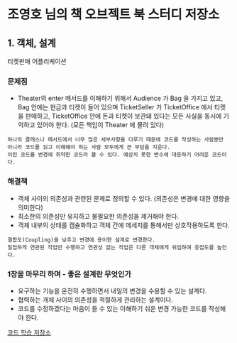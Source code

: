 # 조영호 님의 책 오브젝트 북 스터디 저장소

## 1. 객체, 설계

티켓판매 어플리케이션

### 문제점

- Theater의 enter 메서드를 이해하기 위해서 Audience 가 Bag 을 가지고 있고, Bag 안에는 현금과 티켓이 들어 있으며
TicketSeller 가 TicketOffice 에서 티켓을 판매하고, TicketOffice 안에 돈과 티켓이 보관돼 있다는 모든 사실을 동시에 기억하고 있어야 한다.
(모든 책임이 Theater 에 몰려 있다)
  
  
```
하나의 클래스나 메서드에서 너무 많은 세부사항을 다루기 때문에 코드를 작성하는 사람뿐만 아니라 코드를 읽고 이해해야 하는 사람 모두에게 큰 부담을 지운다.
이런 코드를 변경에 취약한 코드라 볼 수 있다. 예상치 못한 변수에 대응하기 어려운 코드이다.
``` 

### 해결책 

- 객체 사이의 의존성과 관련된 문제로 정의할 수 있다. (의존성은 변경에 대한 영향을 의미한다) 
- 최소한의 의존성만 유지하고 불필요한 의존성을 제거해야 한다.
- 객체 내부의 상태를 캡슐화하고 객체 간에 메세지를 통해서만 상호작용하도록 한다.
```
결합도(Coupling)을 낮추고 변경에 용이한 설계로 변경한다.
밀접하게 연관된 작업만 수행하고 연관성 없는 작업은 다른 객체에게 위임하여 응집도를 높인다.
```

### 1장을 마무리 하며 - 좋은 설계란 무엇인가

- 요구하는 기능을 온전히 수행하면서 내일의 변경을 수용할 수 있는 설계다.
- 협력하는 개체 사이의 의존성을 적절하게 관리하는 설계이다.
- 코드를 수정하겠다는 마음이 들 수 있는 이해하기 쉬운 변경 가능한 코드를 작성해야 한다.

[코드 학습 저장소](https://github.com/mk0324/object-book-study)
